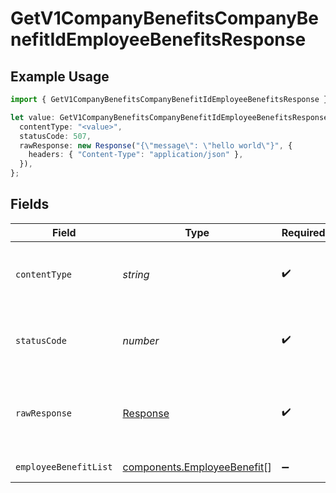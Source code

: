 # GetV1CompanyBenefitsCompanyBenefitIdEmployeeBenefitsResponse

## Example Usage

```typescript
import { GetV1CompanyBenefitsCompanyBenefitIdEmployeeBenefitsResponse } from "@gusto/embedded-api/models/operations";

let value: GetV1CompanyBenefitsCompanyBenefitIdEmployeeBenefitsResponse = {
  contentType: "<value>",
  statusCode: 507,
  rawResponse: new Response("{\"message\": \"hello world\"}", {
    headers: { "Content-Type": "application/json" },
  }),
};
```

## Fields

| Field                                                                      | Type                                                                       | Required                                                                   | Description                                                                |
| -------------------------------------------------------------------------- | -------------------------------------------------------------------------- | -------------------------------------------------------------------------- | -------------------------------------------------------------------------- |
| `contentType`                                                              | *string*                                                                   | :heavy_check_mark:                                                         | HTTP response content type for this operation                              |
| `statusCode`                                                               | *number*                                                                   | :heavy_check_mark:                                                         | HTTP response status code for this operation                               |
| `rawResponse`                                                              | [Response](https://developer.mozilla.org/en-US/docs/Web/API/Response)      | :heavy_check_mark:                                                         | Raw HTTP response; suitable for custom response parsing                    |
| `employeeBenefitList`                                                      | [components.EmployeeBenefit](../../models/components/employeebenefit.md)[] | :heavy_minus_sign:                                                         | Example response                                                           |